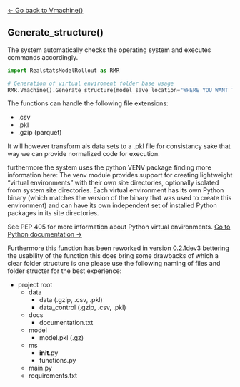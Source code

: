 [<- Go back to Vmachine()](../vmachine.md)

## Generate_structure()
The system automatically checks the operating system and executes commands accordingly.
```python
import RealstatsModelRollout as RMR

# Generation of virtual enviroment folder base usage
RMR.Vmachine().Generate_structure(model_save_location="WHERE YOU WANT TO SAVE", model_name="MODEL NAME", model_current_location="PATH OF WHERE PROJECT IS")

```

The functions can handle the following file extensions:
* .csv
* .pkl
* .gzip (parquet)

It will however transform als data sets to a .pkl file for consistancy sake that way we can provide normalized code for execution.

furthermore the system uses the python VENV package finding more information here:
The venv module provides support for creating lightweight “virtual environments” with their own site directories, optionally isolated from system site directories. Each virtual environment has its own Python binary (which matches the version of the binary that was used to create this environment) and can have its own independent set of installed Python packages in its site directories.

See PEP 405 for more information about Python virtual environments.
[Go to Python documentation ->](https://docs.python.org/3/library/venv.html)

Furthermore this function has been reworked in version 0.2.1dev3 bettering the usability of the function
this does bring some drawbacks of which a clear folder structure is one please use the following naming of files and folder structer for the best experience:
* project root
    * data
        * data (.gzip, .csv, .pkl)
        * data_control (.gzip, .csv, .pkl)
    * docs
        * documentation.txt
    * model
        * model.pkl (.gz)
    * ms
        * __init__.py
        * functions.py
    * main.py
    * requirements.txt
